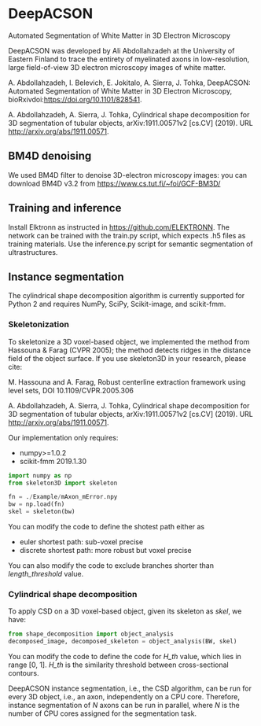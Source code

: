 # DeepACSON
Automated Segmentation of White Matter in 3D Electron Microscopy

DeepACSON was developed by Ali Abdollahzadeh at the University of Eastern Finland to trace the entirety of myelinated axons in low-resolution, large field-of-view 3D electron microscopy images of white matter.

A. Abdollahzadeh, I. Belevich, E. Jokitalo, A. Sierra, J. Tohka, DeepACSON: Automated Segmentation of White Matter in 3D Electron Microscopy, bioRxivdoi:https://doi.org/10.1101/828541.

A. Abdollahzadeh, A. Sierra, J. Tohka, Cylindrical shape decomposition for 3D segmentation of tubular objects, arXiv:1911.00571v2 [cs.CV] (2019). 
URL http://arxiv.org/abs/1911.00571.

## BM4D denoising
We used BM4D filter to denoise 3D-electron microscopy images: you can download BM4D v3.2 from https://www.cs.tut.fi/~foi/GCF-BM3D/

## Training and inference
Install Elktronn as instructed in https://github.com/ELEKTRONN. The network can be trained with the train.py script, which expects .h5 files as training materials. Use the inference.py script for semantic segmentation of ultrastructures.

## Instance segmentation
The cylindrical shape decomposition algorithm is currently supported for Python 2 and requires NumPy, SciPy, Scikit-image, and scikit-fmm.

### Skeletonization
To skeletonize a 3D voxel-based object, we implemented the method from Hassouna & Farag (CVPR 2005); the method detects ridges in the distance field of the object surface. If you use skeleton3D in your research, please cite:

M. Hassouna and A. Farag, Robust centerline extraction framework using level sets, DOI 10.1109/CVPR.2005.306

A. Abdollahzadeh, A. Sierra, J. Tohka, Cylindrical shape decomposition for 3D segmentation of tubular objects, arXiv:1911.00571v2 [cs.CV] (2019). 
URL http://arxiv.org/abs/1911.00571.

Our implementation only requires:
- numpy>=1.0.2 
- scikit-fmm 2019.1.30

```python
import numpy as np
from skeleton3D import skeleton

fn = ./Example/mAxon_mError.npy
bw = np.load(fn)
skel = skeleton(bw)
```
You can modify the code to define the shotest path either as

- euler shortest path: sub-voxel precise 
- discrete shortest path: more robust but voxel precise

You can also modify the code to exclude branches shorter than *length_threshold* value.

### Cylindrical shape decomposition
To apply CSD on a 3D voxel-based object, given its skeleton as *skel*, we have:

```python
from shape_decomposition import object_analysis
decomposed_image, decomposed_skeleton = object_analysis(BW, skel)
```
You can modify the code to define the code for *H_th* value, which lies in range [0, 1]. *H_th* is the similarity threshold between cross-sectional contours. 

DeepACSON instance segmentation, i.e., the CSD algorithm, can be run for every 3D object, i.e., an axon, independently on a CPU core. Therefore, instance segmentation of *N* axons can be run in parallel, where *N* is the number of CPU cores assigned for the segmentation task.










